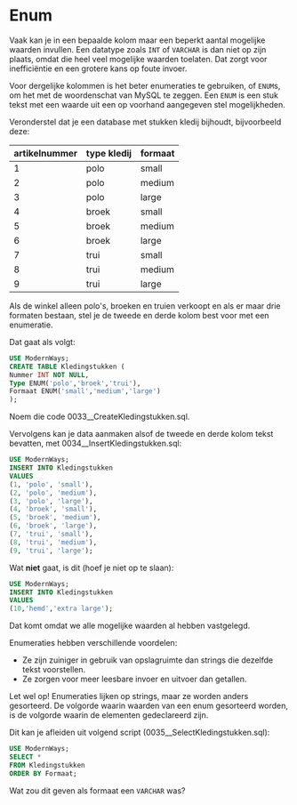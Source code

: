 # Enum

Vaak kan je in een bepaalde kolom maar een beperkt aantal mogelijke waarden invullen. Een datatype zoals `INT` of `VARCHAR` is dan niet op zijn plaats, omdat die heel veel mogelijke waarden toelaten. Dat zorgt voor inefficiëntie en een grotere kans op foute invoer.

Voor dergelijke kolommen is het beter enumeraties te gebruiken, of `ENUM`s, om het met de woordenschat van MySQL te zeggen. Een `ENUM` is een stuk tekst met een waarde uit een op voorhand aangegeven stel mogelijkheden.

Veronderstel dat je een database met stukken kledij bijhoudt, bijvoorbeeld deze:

| artikelnummer | type kledij | formaat |
| :--- | :--- | :--- |
| 1 | polo | small |
| 2 | polo | medium |
| 3 | polo | large |
| 4 | broek | small |
| 5 | broek | medium |
| 6 | broek | large |
| 7 | trui | small |
| 8 | trui | medium |
| 9 | trui | large |

Als de winkel alleen polo's, broeken en truien verkoopt en als er maar drie formaten bestaan, stel je de tweede en derde kolom best voor met een enumeratie.

Dat gaat als volgt:

```sql
USE ModernWays;
CREATE TABLE Kledingstukken (
Nummer INT NOT NULL,
Type ENUM('polo','broek','trui'),
Formaat ENUM('small','medium','large')
);
```

Noem die code 0033\_\_CreateKledingstukken.sql.

Vervolgens kan je data aanmaken alsof de tweede en derde kolom tekst bevatten, met 0034\_\_InsertKledingstukken.sql:

```sql
USE ModernWays;
INSERT INTO Kledingstukken
VALUES
(1, 'polo', 'small'),
(2, 'polo', 'medium'),
(3, 'polo', 'large'),
(4, 'broek', 'small'),
(5, 'broek', 'medium'),
(6, 'broek', 'large'),
(7, 'trui', 'small'),
(8, 'trui', 'medium'),
(9, 'trui', 'large');
```

Wat **niet** gaat, is dit \(hoef je niet op te slaan\):

```sql
USE ModernWays;
INSERT INTO Kledingstukken
VALUES
(10,'hemd','extra large');
```

Dat komt omdat we alle mogelijke waarden al hebben vastgelegd.

Enumeraties hebben verschillende voordelen:

* Ze zijn zuiniger in gebruik van opslagruimte dan strings die dezelfde tekst voorstellen.
* Ze zorgen voor meer leesbare invoer en uitvoer dan getallen.

Let wel op! Enumeraties lijken op strings, maar ze worden anders gesorteerd. De volgorde waarin waarden van een enum gesorteerd worden, is de volgorde waarin de elementen gedeclareerd zijn.

Dit kan je afleiden uit volgend script \(0035\_\_SelectKledingstukken.sql\):

```sql
USE ModernWays;
SELECT *
FROM Kledingstukken
ORDER BY Formaat;
```

Wat zou dit geven als formaat een `VARCHAR` was?

